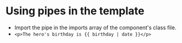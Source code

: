 # Using pipes in the template

- Import the pipe in the imports array of the component's class file.
- `<p>The hero's birthday is {{ birthday | date }}</p>`
